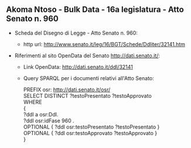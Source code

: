 ## Akoma Ntoso - Bulk Data - 16a legislatura - Atto Senato n. 960 ##

* Scheda del Disegno di Legge - Atto Senato n. 960:
	* http url: http://www.senato.it/leg/16/BGT/Schede/Ddliter/32141.htm

* Riferimenti al sito OpenData del Senato http://dati.senato.it/:
	* Link OpenData: http://dati.senato.it/ddl/32141
	* Query SPARQL per i documenti relativi all'Atto Senato:

        PREFIX osr: <http://dati.senato.it/osr/>  
		SELECT DISTINCT ?testoPresentato ?testoApprovato  
		WHERE  
		{  
		    ?ddl a osr:Ddl.  
		    ?ddl osr:idFase 960 .  
		    OPTIONAL { ?ddl osr:testoPresentato ?testoPresentato }  
		    OPTIONAL { ?ddl osr:testoApprovato ?testoApprovato }  
		}
		